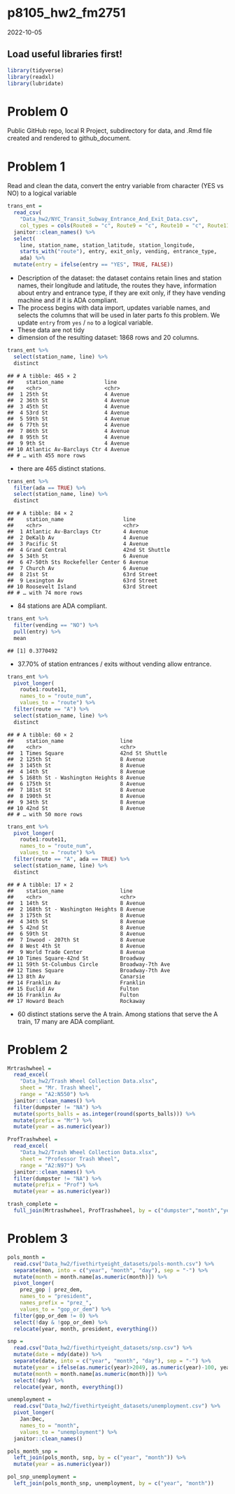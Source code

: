 p8105_hw2_fm2751
================
2022-10-05

## Load useful libraries first!

``` r
library(tidyverse)
library(readxl)
library(lubridate)
```

# Problem 0

Public GitHub repo, local R Project, subdirectory for data, and .Rmd
file created and rendered to github_document.

# Problem 1

Read and clean the data, convert the entry variable from character (YES
vs NO) to a logical variable

``` r
trans_ent = 
  read_csv(
    "Data_hw2/NYC_Transit_Subway_Entrance_And_Exit_Data.csv",
    col_types = cols(Route8 = "c", Route9 = "c", Route10 = "c", Route11 = "c")) %>% 
  janitor::clean_names() %>% 
  select(
    line, station_name, station_latitude, station_longitude, 
    starts_with("route"), entry, exit_only, vending, entrance_type, 
    ada) %>% 
  mutate(entry = ifelse(entry == "YES", TRUE, FALSE))
```

-   Description of the dataset: the dataset contains retain lines and
    station names, their longitude and latitude, the routes they have,
    information about entry and entrance type, if they are exit only, if
    they have vending machine and if it is ADA compliant.
-   The process begins with data import, updates variable names, and
    selects the columns that will be used in later parts fo this
    problem. We update `entry` from `yes` / `no` to a logical variable.
-   These data are not tidy
-   dimension of the resulting dataset: 1868 rows and 20 columns.

``` r
trans_ent %>% 
  select(station_name, line) %>% 
  distinct
```

    ## # A tibble: 465 × 2
    ##    station_name             line    
    ##    <chr>                    <chr>   
    ##  1 25th St                  4 Avenue
    ##  2 36th St                  4 Avenue
    ##  3 45th St                  4 Avenue
    ##  4 53rd St                  4 Avenue
    ##  5 59th St                  4 Avenue
    ##  6 77th St                  4 Avenue
    ##  7 86th St                  4 Avenue
    ##  8 95th St                  4 Avenue
    ##  9 9th St                   4 Avenue
    ## 10 Atlantic Av-Barclays Ctr 4 Avenue
    ## # … with 455 more rows

-   there are 465 distinct stations.

``` r
trans_ent %>% 
  filter(ada == TRUE) %>% 
  select(station_name, line) %>% 
  distinct
```

    ## # A tibble: 84 × 2
    ##    station_name                   line           
    ##    <chr>                          <chr>          
    ##  1 Atlantic Av-Barclays Ctr       4 Avenue       
    ##  2 DeKalb Av                      4 Avenue       
    ##  3 Pacific St                     4 Avenue       
    ##  4 Grand Central                  42nd St Shuttle
    ##  5 34th St                        6 Avenue       
    ##  6 47-50th Sts Rockefeller Center 6 Avenue       
    ##  7 Church Av                      6 Avenue       
    ##  8 21st St                        63rd Street    
    ##  9 Lexington Av                   63rd Street    
    ## 10 Roosevelt Island               63rd Street    
    ## # … with 74 more rows

-   84 stations are ADA compliant.

``` r
trans_ent %>% 
  filter(vending == "NO") %>% 
  pull(entry) %>% 
  mean
```

    ## [1] 0.3770492

-   37.70% of station entrances / exits without vending allow entrance.

``` r
trans_ent %>% 
  pivot_longer(
    route1:route11,
    names_to = "route_num",
    values_to = "route") %>% 
  filter(route == "A") %>% 
  select(station_name, line) %>% 
  distinct
```

    ## # A tibble: 60 × 2
    ##    station_name                  line           
    ##    <chr>                         <chr>          
    ##  1 Times Square                  42nd St Shuttle
    ##  2 125th St                      8 Avenue       
    ##  3 145th St                      8 Avenue       
    ##  4 14th St                       8 Avenue       
    ##  5 168th St - Washington Heights 8 Avenue       
    ##  6 175th St                      8 Avenue       
    ##  7 181st St                      8 Avenue       
    ##  8 190th St                      8 Avenue       
    ##  9 34th St                       8 Avenue       
    ## 10 42nd St                       8 Avenue       
    ## # … with 50 more rows

``` r
trans_ent %>% 
  pivot_longer(
    route1:route11,
    names_to = "route_num",
    values_to = "route") %>% 
  filter(route == "A", ada == TRUE) %>% 
  select(station_name, line) %>% 
  distinct
```

    ## # A tibble: 17 × 2
    ##    station_name                  line            
    ##    <chr>                         <chr>           
    ##  1 14th St                       8 Avenue        
    ##  2 168th St - Washington Heights 8 Avenue        
    ##  3 175th St                      8 Avenue        
    ##  4 34th St                       8 Avenue        
    ##  5 42nd St                       8 Avenue        
    ##  6 59th St                       8 Avenue        
    ##  7 Inwood - 207th St             8 Avenue        
    ##  8 West 4th St                   8 Avenue        
    ##  9 World Trade Center            8 Avenue        
    ## 10 Times Square-42nd St          Broadway        
    ## 11 59th St-Columbus Circle       Broadway-7th Ave
    ## 12 Times Square                  Broadway-7th Ave
    ## 13 8th Av                        Canarsie        
    ## 14 Franklin Av                   Franklin        
    ## 15 Euclid Av                     Fulton          
    ## 16 Franklin Av                   Fulton          
    ## 17 Howard Beach                  Rockaway

-   60 distinct stations serve the A train. Among stations that serve
    the A train, 17 many are ADA compliant.

# Problem 2

``` r
Mrtrashwheel = 
  read_excel(
    "Data_hw2/Trash Wheel Collection Data.xlsx",
    sheet = "Mr. Trash Wheel",
    range = "A2:N550") %>% 
  janitor::clean_names() %>% 
  filter(dumpster != "NA") %>% 
  mutate(sports_balls = as.integer(round(sports_balls))) %>%
  mutate(prefix = "Mr") %>%
  mutate(year = as.numeric(year))
```

``` r
ProfTrashwheel = 
  read_excel(
    "Data_hw2/Trash Wheel Collection Data.xlsx",
    sheet = "Professor Trash Wheel",
    range = "A2:N97") %>% 
  janitor::clean_names() %>% 
  filter(dumpster != "NA") %>%
  mutate(prefix = "Prof") %>%
  mutate(year = as.numeric(year))
```

``` r
trash_complete = 
  full_join(Mrtrashwheel, ProfTrashwheel, by = c("dumpster","month","year","date","weight_tons","volume_cubic_yards","plastic_bottles","polystyrene","cigarette_butts","glass_bottles", "grocery_bags", "chip_bags", "homes_powered","prefix"))
```

# Problem 3

``` r
pols_month = 
  read.csv("Data_hw2/fivethirtyeight_datasets/pols-month.csv") %>%
  separate(mon, into = c("year", "month", "day"), sep = "-") %>%
  mutate(month = month.name[as.numeric(month)]) %>%
  pivot_longer(
    prez_gop | prez_dem,
    names_to = "president",
    names_prefix = "prez_",
    values_to = "gop_or_dem") %>%
  filter(gop_or_dem != 0) %>%
  select(!day & !gop_or_dem) %>%
  relocate(year, month, president, everything())
```

``` r
snp =
  read.csv("Data_hw2/fivethirtyeight_datasets/snp.csv") %>%
  mutate(date = mdy(date)) %>%
  separate(date, into = c("year", "month", "day"), sep = "-") %>%
  mutate(year = ifelse(as.numeric(year)>2049, as.numeric(year)-100, year)) %>%
  mutate(month = month.name[as.numeric(month)]) %>%
  select(!day) %>%
  relocate(year, month, everything())
```

``` r
unemployment =
  read.csv("Data_hw2/fivethirtyeight_datasets/unemployment.csv") %>%
  pivot_longer(
    Jan:Dec,
    names_to = "month",
    values_to = "unemployment") %>%
  janitor::clean_names()
```

``` r
pols_month_snp =
  left_join(pols_month, snp, by = c("year", "month")) %>%
  mutate(year = as.numeric(year))
```

``` r
pol_snp_unemployment =
  left_join(pols_month_snp, unemployment, by = c("year", "month"))
```
